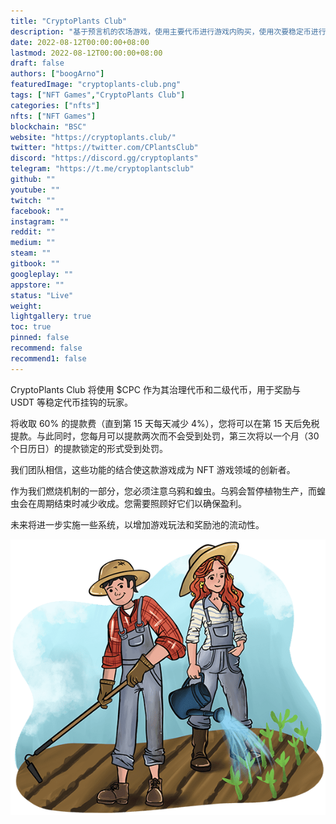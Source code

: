 ```yaml
---
title: "CryptoPlants Club"
description: "基于预言机的农场游戏，使用主要代币进行游戏内购买，使用次要稳定币进行支付。"
date: 2022-08-12T00:00:00+08:00
lastmod: 2022-08-12T00:00:00+08:00
draft: false
authors: ["boogArno"]
featuredImage: "cryptoplants-club.png"
tags: ["NFT Games","CryptoPlants Club"]
categories: ["nfts"]
nfts: ["NFT Games"]
blockchain: "BSC"
website: "https://cryptoplants.club/"
twitter: "https://twitter.com/CPlantsClub"
discord: "https://discord.gg/cryptoplants"
telegram: "https://t.me/cryptoplantsclub"
github: ""
youtube: ""
twitch: ""
facebook: ""
instagram: ""
reddit: ""
medium: ""
steam: ""
gitbook: ""
googleplay: ""
appstore: ""
status: "Live"
weight: 
lightgallery: true
toc: true
pinned: false
recommend: false
recommend1: false
---
```

<p>CryptoPlants Club 将使用 $CPC 作为其治理代币和二级代币，用于奖励与 USDT 等稳定代币挂钩的玩家。&nbsp;</p>
<p>将收取 60% 的提款费（直到第 15 天每天减少 4%），您将可以在第 15 天后免税提款。与此同时，您每月可以提款两次而不会受到处罚，第三次将以一个月（30 个日历日）的提款锁定的形式受到处罚。</p>
<p>我们团队相信，这些功能的结合使这款游戏成为 NFT 游戏领域的创新者。</p>
<p>作为我们燃烧机制的一部分，您必须注意乌鸦和蝗虫。乌鸦会暂停植物生产，而蝗虫会在周期结束时减少收成。您需要照顾好它们以确保盈利。</p>
<p>未来将进一步实施一些系统，以增加游戏玩法和奖励池的流动性。</p>

![bgcpc_login](bgcpc_login.png)
